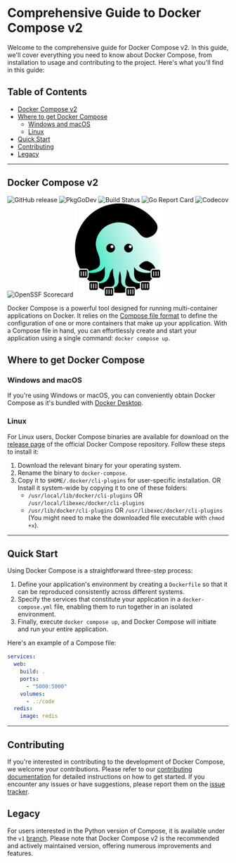 # Comprehensive Guide to Docker Compose v2

Welcome to the comprehensive guide for Docker Compose v2. In this guide, we'll cover everything you need to know about Docker Compose, from installation to usage and contributing to the project. Here's what you'll find in this guide:

## Table of Contents

- [Docker Compose v2](#docker-compose-v2)
- [Where to get Docker Compose](#where-to-get-docker-compose)
  - [Windows and macOS](#windows-and-macos)
  - [Linux](#linux)
- [Quick Start](#quick-start)
- [Contributing](#contributing)
- [Legacy](#legacy)

---

## Docker Compose v2

![GitHub release](https://img.shields.io/github/release/docker/compose.svg?style=flat-square)
![PkgGoDev](https://img.shields.io/badge/go.dev-docs-007d9c?style=flat-square&logo=go&logoColor=white)
![Build Status](https://img.shields.io/github/actions/workflow/status/docker/compose/ci.yml?label=ci&logo=github&style=flat-square)
![Go Report Card](https://goreportcard.com/badge/github.com/docker/compose/v2?style=flat-square)
![Codecov](https://codecov.io/gh/docker/compose/branch/main/graph/badge.svg?token=HP3K4Y4ctu)
![OpenSSF Scorecard](https://api.securityscorecards.dev/projects/github.com/docker/compose/badge)
![Docker Compose Logo](logo.png?raw=true)

Docker Compose is a powerful tool designed for running multi-container applications on Docker. It relies on the [Compose file format](https://compose-spec.io) to define the configuration of one or more containers that make up your application. With a Compose file in hand, you can effortlessly create and start your application using a single command: `docker compose up`.

## Where to get Docker Compose

### Windows and macOS

If you're using Windows or macOS, you can conveniently obtain Docker Compose as it's bundled with [Docker Desktop](https://www.docker.com/products/docker-desktop).

### Linux

For Linux users, Docker Compose binaries are available for download on the [release page](https://github.com/docker/compose/releases) of the official Docker Compose repository. Follow these steps to install it:

1. Download the relevant binary for your operating system.
2. Rename the binary to `docker-compose`.
3. Copy it to `$HOME/.docker/cli-plugins` for user-specific installation.
   OR
   Install it system-wide by copying it to one of these folders:
   - `/usr/local/lib/docker/cli-plugins` OR `/usr/local/libexec/docker/cli-plugins`
   - `/usr/lib/docker/cli-plugins` OR `/usr/libexec/docker/cli-plugins`
   (You might need to make the downloaded file executable with `chmod +x`).

---

## Quick Start

Using Docker Compose is a straightforward three-step process:

1. Define your application's environment by creating a `Dockerfile` so that it can be reproduced consistently across different systems.
2. Specify the services that constitute your application in a `docker-compose.yml` file, enabling them to run together in an isolated environment.
3. Finally, execute `docker compose up`, and Docker Compose will initiate and run your entire application.

Here's an example of a Compose file:

```yaml
services:
  web:
    build: .
    ports:
      - "5000:5000"
    volumes:
      - .:/code
  redis:
    image: redis

```
------------

## Contributing

If you're interested in contributing to the development of Docker Compose, we welcome your contributions. Please refer to our [contributing documentation](CONTRIBUTING.md) for detailed instructions on how to get started.
If you encounter any issues or have suggestions, please report them on the [issue tracker](https://github.com/docker/compose/issues/new/choose).


## Legacy

For users interested in the Python version of Compose, it is available under the `v1` [branch](https://github.com/docker/compose/tree/v1). Please note that Docker Compose v2 is the recommended and actively maintained version, offering numerous improvements and features.
